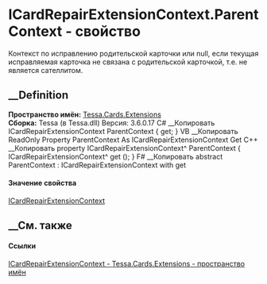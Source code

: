 # ICardRepairExtensionContext.ParentContext - свойство
Контекст по исправлению родительской карточки или null, если текущая
исправляемая карточка не связана с родительской карточкой, т.е. не является
сателлитом.
## __Definition
 **Пространство имён:** [Tessa.Cards.Extensions](N_Tessa_Cards_Extensions.htm)  
 **Сборка:** Tessa (в Tessa.dll) Версия: 3.6.0.17
C# __Копировать
    ICardRepairExtensionContext ParentContext { get; }
VB __Копировать
     ReadOnly Property ParentContext As ICardRepairExtensionContext
    	Get
C++ __Копировать
    property ICardRepairExtensionContext^ ParentContext {
    	ICardRepairExtensionContext^ get ();
    }
F# __Копировать
     abstract ParentContext : ICardRepairExtensionContext with get
#### Значение свойства
[ICardRepairExtensionContext](T_Tessa_Cards_Extensions_ICardRepairExtensionContext.htm)
##  __См. также
#### Ссылки
[ICardRepairExtensionContext -
](T_Tessa_Cards_Extensions_ICardRepairExtensionContext.htm)
[Tessa.Cards.Extensions - пространство имён](N_Tessa_Cards_Extensions.htm)
